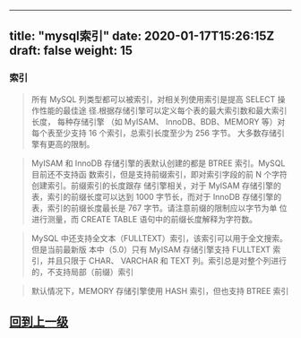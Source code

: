 
---
title: "mysql索引"
date: 2020-01-17T15:26:15Z
draft: false
weight: 15
---


### 索引

> 所有 MySQL 列类型都可以被索引，对相关列使用索引是提高 SELECT 操作性能的最佳途
  径.根据存储引擎可以定义每个表的最大索引数和最大索引长度， 每种存储引擎 （如 MyISAM、
  InnoDB、BDB、MEMORY 等）对每个表至少支持 16 个索引，总索引长度至少为 256 字节。
  大多数存储引擎有更高的限制。
  
> MyISAM 和 InnoDB 存储引擎的表默认创建的都是 BTREE 索引。MySQL 目前还不支持函
  数索引，但是支持前缀索引，即对索引字段的前 N 个字符创建索引。前缀索引的长度跟存
  储引擎相关，对于 MyISAM 存储引擎的表，索引的前缀长度可以达到 1000 字节长，而对于
  InnoDB 存储引擎的表，索引的前缀长度最长是 767 字节。请注意前缀的限制应以字节为单
  位进行测量，而 CREATE TABLE 语句中的前缀长度解释为字符数。
  
> MySQL 中还支持全文本（FULLTEXT）索引，该索引可以用于全文搜索。但是当前最新版
  本中（5.0）只有 MyISAM 存储引擎支持 FULLTEXT 索引，并且只限于 CHAR、 VARCHAR 和 TEXT
  列。索引总是对整个列进行的，不支持局部（前缀）索引
  
> 默认情况下，MEMORY 存储引擎使用 HASH 索引，但也支持 BTREE 索引


## [回到上一级](../)